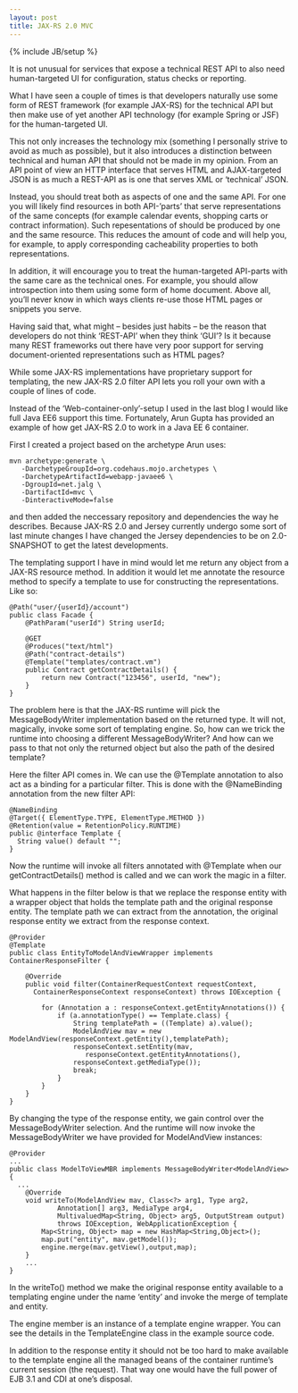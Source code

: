 ```yaml
---
layout: post
title: JAX-RS 2.0 MVC
---
```

{% include JB/setup %}

It is not unusual for services that expose a technical REST API to also need human-targeted UI for configuration, status checks or reporting.

What I have seen a couple of times is that developers naturally use some form of REST framework (for example JAX-RS) for the technical API but then make use of yet another API technology (for example Spring or JSF) for the human-targeted UI.

This not only increases the technology mix (something I personally strive to avoid as much as possible), but it also introduces a distinction between technical and human API that should not be made in my opinion. From an API point of view an HTTP interface that serves HTML and AJAX-targeted JSON is as much a REST-API as is one that serves XML or ‘technical’ JSON.

Instead, you should treat both as aspects of one and the same API. For one you will likely find resources in both API-’parts’ that serve representations of the same concepts (for example calendar events, shopping carts or contract information). Such repesentations of should be produced by one and the same resource. This reduces the amount of code and will help you, for example, to apply corresponding cacheability properties to both representations.

In addition, it will encourage you to treat the human-targeted API-parts with the same care as the technical ones. For example, you should allow introspection into them using some form of home document. Above all, you’ll never know in which ways clients re-use those HTML pages or snippets you serve.

Having said that, what might – besides just habits – be the reason that developers do not think ‘REST-API’ when they think ‘GUI’? Is it because many REST frameworks out there have very poor support for serving document-oriented representations such as HTML pages?

While some JAX-RS implementations have proprietary support for templating, the new JAX-RS 2.0 filter API lets you roll your own with a couple of lines of code.

Instead of the ‘Web-container-only’-setup I used in the last blog I would like full Java EE6 support this time. Fortunately, Arun Gupta has provided an example of how get JAX-RS 2.0 to work in a Java EE 6 container.

First I created a project based on the archetype Arun uses:

    mvn archetype:generate \
       -DarchetypeGroupId=org.codehaus.mojo.archetypes \
       -DarchetypeArtifactId=webapp-javaee6 \
       -DgroupId=net.jalg \
       -DartifactId=mvc \
       -DinteractiveMode=false

and then added the neccessary repository and dependencies the way he describes. Because JAX-RS 2.0 and Jersey currently undergo some sort of last minute changes I have changed the Jersey dependencies to be on 2.0-SNAPSHOT to get the latest developments.

The templating support I have in mind would let me return any object from a JAX-RS resource method. In addition it would let me annotate the resource method to specify a template to use for constructing the representations. Like so:

    @Path("user/{userId}/account")
    public class Facade {
        @PathParam("userId") String userId;
 
        @GET
        @Produces("text/html")
        @Path("contract-details")
        @Template("templates/contract.vm")
        public Contract getContractDetails() {
            return new Contract("123456", userId, "new");
        }
    }

The problem here is that the JAX-RS runtime will pick the MessageBodyWriter implementation based on the returned type. It will not, magically, invoke some sort of templating engine. So, how can we trick the runtime into choosing a different MessageBodyWriter? And how can we pass to that not only the returned object but also the path of the desired template?

Here the filter API comes in. We can use the @Template annotation to also act as a binding for a particular filter. This is done with the @NameBinding annotation from the new filter API:

    @NameBinding
    @Target({ ElementType.TYPE, ElementType.METHOD })
    @Retention(value = RetentionPolicy.RUNTIME)
    public @interface Template {
      String value() default "";
    }

Now the runtime will invoke all filters annotated with @Template when our getContractDetails() method is called and we can work the magic in a filter.

What happens in the filter below is that we replace the response entity with a wrapper object that holds the template path and the original response entity. The template path we can extract from the annotation, the original response entity we extract from the response context.

    @Provider
    @Template
    public class EntityToModelAndViewWrapper implements ContainerResponseFilter {
 
        @Override
        public void filter(ContainerRequestContext requestContext,
          ContainerResponseContext responseContext) throws IOException {
 
            for (Annotation a : responseContext.getEntityAnnotations()) {
                if (a.annotationType() == Template.class) {
                    String templatePath = ((Template) a).value();
                    ModelAndView mav = new ModelAndView(responseContext.getEntity(),templatePath);
                    responseContext.setEntity(mav,
                       responseContext.getEntityAnnotations(),
                    responseContext.getMediaType());
                    break;
                }
            }
        }
    }

By changing the type of the response entity, we gain control over the MessageBodyWriter selection. And the runtime will now invoke the MessageBodyWriter we have provided for ModelAndView instances:

    @Provider
    ...
    public class ModelToViewMBR implements MessageBodyWriter<ModelAndView> {
      ...
        @Override
        void writeTo(ModelAndView mav, Class<?> arg1, Type arg2,
                Annotation[] arg3, MediaType arg4,
                MultivaluedMap<String, Object> arg5, OutputStream output)
                throws IOException, WebApplicationException {
            Map<String, Object> map = new HashMap<String,Object>();
            map.put("entity", mav.getModel());
            engine.merge(mav.getView(),output,map);
        }
        ...
    }

In the writeTo() method we make the original response entity available to a templating engine under the name ‘entity’ and invoke the merge of template and entity.

The engine member is an instance of a template engine wrapper. You can see the details in the TemplateEngine class in the example source code.

In addition to the response entity it should not be too hard to make available to the template engine all the managed beans of the container runtime’s current session (the request). That way one would have the full power of EJB 3.1 and CDI at one’s disposal.


